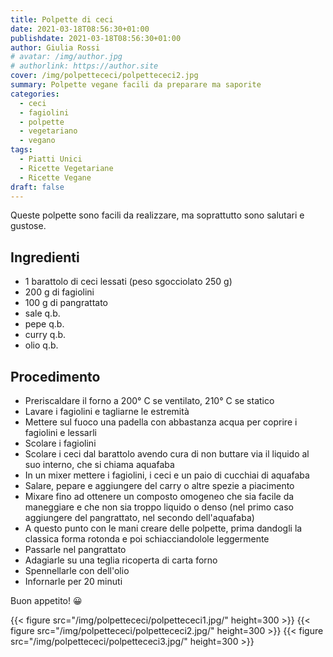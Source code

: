 ```yaml
---
title: Polpette di ceci
date: 2021-03-18T08:56:30+01:00
publishdate: 2021-03-18T08:56:30+01:00
author: Giulia Rossi
# avatar: /img/author.jpg
# authorlink: https://author.site
cover: /img/polpettececi/polpettececi2.jpg
summary: Polpette vegane facili da preparare ma saporite
categories:
  - ceci
  - fagiolini
  - polpette
  - vegetariano
  - vegano
tags:
  - Piatti Unici
  - Ricette Vegetariane
  - Ricette Vegane
draft: false
---
```

Queste polpette sono facili da realizzare, ma soprattutto sono salutari e gustose.

## Ingredienti

* 1 barattolo di ceci lessati (peso sgocciolato 250 g)
* 200 g di fagiolini
* 100 g di pangrattato
* sale q.b.
* pepe q.b.
* curry q.b.
* olio q.b.

## Procedimento

* Preriscaldare il forno a 200° C se ventilato, 210° C se statico
* Lavare i fagiolini e tagliarne le estremità
* Mettere sul fuoco una padella con abbastanza acqua per coprire i fagiolini e lessarli
* Scolare i fagiolini
* Scolare i ceci dal barattolo avendo cura di non buttare via il liquido al suo interno, che si chiama aquafaba
* In un mixer mettere i fagiolini, i ceci e un paio di cucchiai di aquafaba
* Salare, pepare e aggiungere del carry o altre spezie a piacimento
* Mixare fino ad ottenere un composto omogeneo che sia facile da maneggiare e che non sia troppo liquido o denso (nel primo caso aggiungere del pangrattato, nel secondo dell'aquafaba)
* A questo punto con le mani creare delle polpette, prima dandogli la classica forma rotonda e poi schiacciandolole leggermente
* Passarle nel pangrattato
* Adagiarle su una teglia ricoperta di carta forno
* Spennellarle con dell'olio
* Infornarle per 20 minuti

Buon appetito! 😀

 {{< figure src="/img/polpettececi/polpettececi1.jpg/" height=300  >}}
 {{< figure src="/img/polpettececi/polpettececi2.jpg/" height=300  >}}
 {{< figure src="/img/polpettececi/polpettececi3.jpg/" height=300  >}}